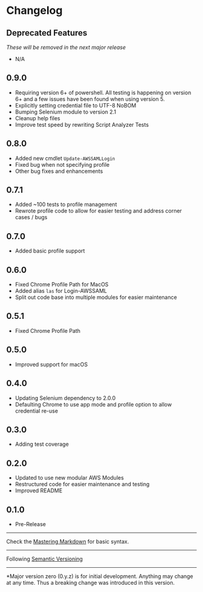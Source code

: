 # Changelog

## Deprecated Features
*These will be removed in the next major release*
- N/A

0.9.0
-----
- Requiring version 6+ of powershell.  All testing is happening on version 6+ and a few issues have been found when using version 5.
- Explicitly setting credential file to UTF-8 NoBOM
- Bumping Selenium module to version 2.1
- Cleanup help files
- Improve test speed by rewriting Script Analyzer Tests

0.8.0
-----
- Added new cmdlet `Update-AWSSAMLLogin`
- Fixed bug when not specifying profile
- Other bug fixes and enhancements

0.7.1
-----
- Added ~100 tests to profile management
- Rewrote profile code to allow for easier testing and address corner cases / bugs

0.7.0
-----
- Added basic profile support

0.6.0
-----
- Fixed Chrome Profile Path for MacOS
- Added alias `las` for Login-AWSSAML
- Split out code base into multiple modules for easier maintenance

0.5.1
-----
- Fixed Chrome Profile Path

0.5.0
-----
- Improved support for macOS

0.4.0
-----
- Updating Selenium dependency to 2.0.0
- Defaulting Chrome to use app mode and profile option to allow credential re-use

0.3.0
-----
- Adding test coverage

0.2.0
-----
- Updated to use new modular AWS Modules
- Restructured code for easier maintenance and testing
- Improved README

0.1.0
-----
- Pre-Release

- - - - -
Check the [Mastering Markdown](https://guides.github.com/features/mastering-markdown/) for basic syntax.
- - - - -
Following [Semantic Versioning](https://semver.org/)
- - - - -
*Major version zero (0.y.z) is for initial development. Anything may change at any time.  Thus a breaking change was introduced in this version.